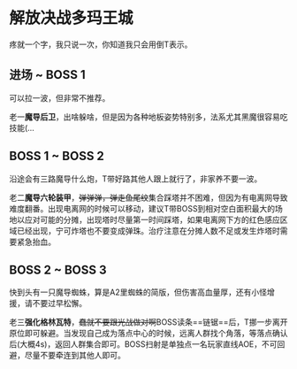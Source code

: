 # 解放决战多玛王城

疼就一个字，我只说一次，你知道我只会用倒T表示。

## 进场 ~ BOSS 1 

可以拉一波，但非常不推荐。

老一**魔导后卫**，出啥躲啥，但是因为各种地板姿势特别多，法系尤其黑魔很容易吃技能(…

## BOSS 1 ~ BOSS 2

沿途会有三路魔导什么炮，<Role name="tank" />T带好路其他人跟上就行了，非家养不要一波。

老二**魔导六轮装甲**，~~弹弹弹，弹走鱼尾纹~~集合踩塔并不困难，但因为有电离网导致难度翻番。出现电离网的时候可以移动，建议<Role name="tank" />T带BOSS到相对空白面积最大的场地以应对可能的分摊，出现塔时尽量第一时间踩塔，如果电离网下方的红色感应区域已经出现，宁可炸塔也不要变成弹珠。<Role name="healer" />治疗注意在分摊人数不足或发生炸塔时需要紧急抬血。

## BOSS 2 ~ BOSS 3

快到头有一只魔导蜘蛛，算是A2里蜘蛛的简版，但伤害高血量厚，还有小怪增援，请不要过早松懈。

老三**强化格林瓦特**，~~蠢就不要跟光战做对啊~~BOSS读条==链锯==后，<Role name="tank" />T挪一步离开原位即可躲避。当发现自己成为落点中心的时候，远离人群找个角落，等落点确认后(大概4s)，返回人群集合即可。BOSS扫射是单独点一名玩家直线AOE，不可回避，尽量不要牵连到其他人即可。